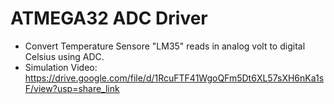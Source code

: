 # ATMEGA32 ADC Driver
- Convert Temperature Sensore "LM35" reads in analog volt to digital Celsius using ADC.
- Simulation Video: https://drive.google.com/file/d/1RcuFTF41WgoQFm5Dt6XL57sXH6nKa1sF/view?usp=share_link
